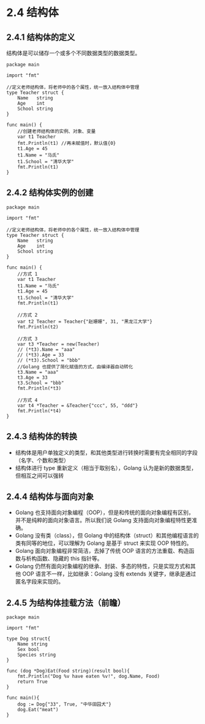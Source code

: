 # 2.4 结构体

## 2.4.1 结构体的定义

结构体是可以储存一个或多个不同数据类型的数据类型。

    package main
    
    import "fmt"
    
    //定义老师结构体，将老师中的各个属性，统一放入结构体中管理
    type Teacher struct {
        Name   string
        Age    int
        School string
    }
    
    func main() {
        //创建老师结构体的实例、对象、变量
        var t1 Teacher
        fmt.Println(t1) //再未赋值时，默认值{0}
        t1.Age = 45
        t1.Name = "马氏"
        t1.School = "清华大学"
        fmt.Println(t1)
    }

## 2.4.2 结构体实例的创建

    package main
    
    import "fmt"
    
    //定义老师结构体，将老师中的各个属性，统一放入结构体中管理
    type Teacher struct {
        Name   string
        Age    int
        School string
    }
    
    func main() {
        //方式 1
        var t1 Teacher
        t1.Name = "马氏"
        t1.Age = 45
        t1.School = "清华大学"
        fmt.Println(t1)
    
        //方式 2
        var t2 Teacher = Teacher{"赵姗姗", 31, "黑龙江大学"}
        fmt.Println(t2)
    
        //方式 3
        var t3 *Teacher = new(Teacher)
        // (*t3).Name = "aaa"
        // (*t3).Age = 33
        // (*t3).School = "bbb"
        //Golang 也提供了简化赋值的方式，由编译器自动转化
        t3.Name = "aaa"
        t3.Age = 33
        t3.School = "bbb"
        fmt.Println(*t3)
    
        //方式 4
        var t4 *Teacher = &Teacher{"ccc", 55, "ddd"}
        fmt.Println(*t4)
    }

## 2.4.3 结构体的转换

* 结构体是用户单独定义的类型，和其他类型进行转换时需要有完全相同的字段（名字、个数和类型）
* 结构体进行 type 重新定义（相当于取别名），Golang 认为是新的数据类型，但相互之间可以强转

## 2.4.4 结构体与面向对象

* Golang 也支持面向对象编程（OOP），但是和传统的面向对象编程有区别，并不是纯粹的面向对象语言。所以我们说 Golang 支持面向对象编程特性更准确。
* Golang 没有类（class），但 Golang 中的结构体（struct）和其他编程语言的类有同等的地位，可以理解为 Golang 是基于 struct 来实现 OOP 特性的。
* Golang 面向对象编程非常简洁，去掉了传统 OOP 语言的方法重载、构造函数与析构函数、隐藏的 this 指针等。
* Golang 仍然有面向对象编程的继承、封装、多态的特性，只是实现方式和其他 OOP 语言不一样，比如继承：Golang 没有 extends 关键字，继承是通过匿名字段来实现的。

## 2.4.5 为结构体挂载方法（前瞻）

    package main
    
    import "fmt"
    
    type Dog struct{
        Name string
        Sex bool
        Species string
    }
    
    func (dog *Dog)Eat(Food string)(result bool){
        fmt.Println("Dog %v have eaten %v!", dog.Name, Food)
        return True
    }
    
    func main(){
        dog := Dog{"33", True, "中华田园犬"}
        dog.Eat("meat")
    }
